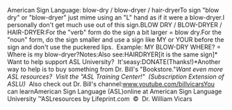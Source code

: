 American Sign Language: 
		blow-dry / blow-dryer / hair-dryerTo sign "blow dry" or "blow-dryer" just mime using an "L" hand as if it were a 
blow-dryer.I personally don't get much use out of this sign.BLOW DRY / BLOW-DRYER / HAIR-DRYER:For the "verb" form do the sign a bit larger = blow dry.For the "noun" form, do the sign smaller and use a sign like MY or YOUR before 
the sign and don't use the puckered lips.  Example: MY BLOW-DRY WHERE? = 
Where is my blow-dryer?Notes:Also see:HAIRDRYER[it is the same sign]* 
Want to help support ASL University?  It'seasy:DONATE(Thanks!)*Another way to help is to buy something from Dr. Bill's "Bookstore."*Want even more ASL resources?  Visit the "ASL Training Center!"  (Subscription 
Extension of ASLU)*  Also check out Dr. Bill's channel:www.youtube.com/billvicarsYou can learnAmerican Sign Language (ASL)online at American Sign Language University ™ASLresources by Lifeprint.com  ©  Dr. William Vicars